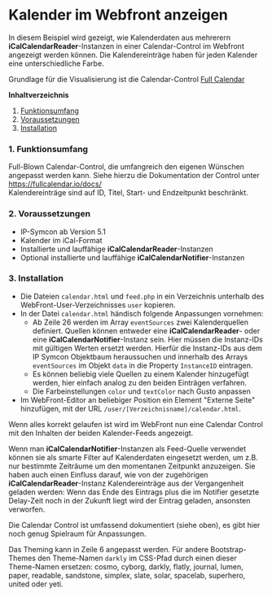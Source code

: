 Kalender im Webfront anzeigen
===

In diesem Beispiel wird gezeigt, wie Kalenderdaten aus mehrerern **iCalCalendarReader**-Instanzen in einer Calendar-Control im Webfront angezeigt werden können. Die Kalendereinträge haben für jeden Kalender eine unterschiedliche Farbe.

Grundlage für die Visualisierung ist die Calendar-Control [Full Calendar](https://fullcalendar.io/)


**Inhaltverzeichnis**

1. [Funktionsumfang](#1-funktionsumfang)
2. [Voraussetzungen](#2-voraussetzungen)
3. [Installation](#3-installation)

### 1. Funktionsumfang

Full-Blown Calendar-Control, die umfangreich den eigenen Wünschen angepasst werden kann. Siehe hierzu die Dokumentation der Control unter https://fullcalendar.io/docs/  
Kalendereinträge sind auf ID, Titel, Start- und Endzeitpunkt beschränkt.


### 2. Voraussetzungen

- IP-Symcon ab Version 5.1
- Kalender im iCal-Format
- Installierte und lauffähige **iCalCalendarReader**-Instanzen
- Optional installierte und lauffähige **iCalCalendarNotifier**-Instanzen


### 3. Installation

* Die Dateien `calendar.html` und `feed.php` in ein Verzeichnis unterhalb des WebFront-User-Verzeichnisses `user` kopieren.  
* In der Datei `calendar.html` händisch folgende Anpassungen vornehmen:
  * Ab Zeile 26 werden im Array `eventSources` zwei Kalenderquellen definiert. Quellen können entweder eine **iCalCalendarReader**- oder eine **iCalCalendarNotifier**-Instanz sein. Hier müssen die Instanz-IDs mit gültigen Werten ersetzt werden. Hierfür die Instanz-IDs aus dem IP Symcon Objektbaum heraussuchen und innerhalb des Arrays `eventSources` im Objekt `data` in die Property `InstanceID` eintragen.
  * Es können beliebig viele Quellen zu einem Kalender hinzugefügt werden, hier einfach analog zu den beiden Einträgen verfahren.
  * Die Farbeinstellungen `color` und `textColor` nach Gusto anpassen
* Im WebFront-Editor an beliebiger Position ein Element "Externe Seite" hinzufügen, mit der URL `/user/[Verzeichnisname]/calendar.html`.  

Wenn alles korrekt gelaufen ist wird im WebFront nun eine Calendar Control mit den Inhalten der beiden Kalender-Feeds angezeigt.  

Wenn man **iCalCalendarNotifier**-Instanzen als Feed-Quelle verwendet können sie als smarte Filter auf Kalenderdaten eingesetzt werden, um z.B. nur bestimmte Zeiträume um den momentanen Zeitpunkt anzuzeigen. Sie haben auch einen Einfluss darauf, wie von der zugehörigen **iCalCalendarReader**-Instanz Kalendereinträge aus der Vergangenheit geladen werden: Wenn das Ende des Eintrags plus die im Notifier gesetzte Delay-Zeit noch in der Zukunft liegt wird der Eintrag geladen, ansonsten verworfen.  

Die Calendar Control ist umfassend dokumentiert (siehe oben), es gibt hier noch genug Spielraum für Anpassungen.  

Das Theming kann in Zeile 6 angepasst werden. Für andere Bootstrap-Themes den Theme-Namen `darkly` im CSS-Pfad durch einen dieser Theme-Namen ersetzen:
cosmo, cyborg, darkly, flatly, journal, lumen, paper, readable, sandstone, simplex, slate, solar, spacelab, superhero, united oder yeti.
